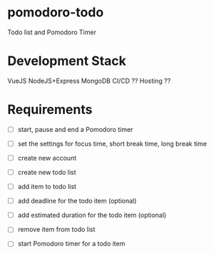 # pomodoro-todo
Todo list and Pomodoro Timer



# Development Stack

VueJS
NodeJS+Express
MongoDB
CI/CD ??
Hosting ??

# Requirements

-[ ] start, pause and end a Pomodoro timer 
-[ ] set the settings for focus time, short break time, long break time
-[ ] create new account
-[ ] create new todo list
-[ ] add item to todo list 
-[ ] add deadline for the todo item (optional)
-[ ] add estimated duration for the todo item (optional)
-[ ] remove item from todo list
-[ ] start Pomodoro timer for a todo item



